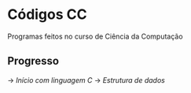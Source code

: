 # Códigos CC
Programas feitos no curso de Ciência da Computação
## Progresso
-> *Início com linguagem C*
-> *Estrutura de dados*
